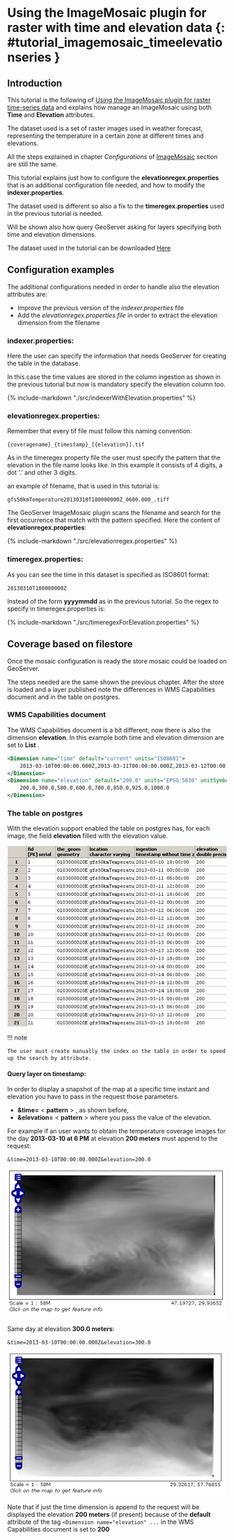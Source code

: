 # Using the ImageMosaic plugin for raster with time and elevation data {: #tutorial_imagemosaic_timeelevationseries }

## Introduction

This tutorial is the following of [Using the ImageMosaic plugin for raster time-series data](imagemosaic_timeseries.md) and explains how manage an ImageMosaic using both **Time** and **Elevation** attributes.

The dataset used is a set of raster images used in weather forecast, representing the temperature in a certain zone at different times and elevations.

All the steps explained in chapter *Configurations* of [ImageMosaic](../../data/raster/imagemosaic/index.md) section are still the same.

This tutorial explains just how to configure the **elevationregex.properties** that is an additional configuration file needed, and how to modify the **indexer.properties**.

The dataset used is different so also a fix to the **timeregex.properties** used in the previous tutorial is needed.

Will be shown also how query GeoServer asking for layers specifying both time and elevation dimensions.

The dataset used in the tutorial can be downloaded [Here](temperatureLZWdataset.zip)

## Configuration examples

The additional configurations needed in order to handle also the elevation attributes are:

-   Improve the previous version of the *indexer.properties* file
-   Add the *elevationregex.properties file* in order to extract the elevation dimension from the filename

### indexer.properties:

Here the user can specify the information that needs GeoServer for creating the table in the database.

In this case the time values are stored in the column ingestion as shown in the previous tutorial but now is mandatory specify the elevation column too.

{%
   include-markdown "./src/indexerWithElevation.properties"
%}

### elevationregex.properties:

Remember that every tif file must follow this naming convention:

    {coveragename}_{timestamp}_[{elevation}].tif

As in the timeregex property file the user must specify the pattern that the elevation in the file name looks like. In this example it consists of 4 digits, a dot '.' and other 3 digits.

an example of filename, that is used in this tutorial is:

    gfs50kmTemperature20130310T180000000Z_0600.000_.tiff

The GeoServer ImageMosaic plugin scans the filename and search for the first occurrence that match with the pattern specified. Here the content of **elevationregex.properties**:

{%
   include-markdown "./src/elevationregex.properties"
%}

### timeregex.properties:

As you can see the time in this dataset is specified as ISO8601 format:

    20130310T180000000Z

Instead of the form **yyyymmdd** as in the previous tutorial. So the regex to specify in timeregex.properties is:

{%
   include-markdown "./src/timeregexForElevation.properties"
%}

## Coverage based on filestore

Once the mosaic configuration is ready the store mosaic could be loaded on GeoServer.

The steps needed are the same shown the previous chapter. After the store is loaded and a layer published note the differences in WMS Capabilities document and in the table on postgres.

### WMS Capabilities document

The WMS Capabilities document is a bit different, now there is also the dimension **elevation**. In this example both time and elevation dimension are set to **List** .

``` xml
<Dimension name="time" default="current" units="ISO8601">
    2013-03-10T00:00:00.000Z,2013-03-11T00:00:00.000Z,2013-03-12T00:00:00.000Z,2013-03-13T00:00:00.000Z,2013-03-14T00:00:00.000Z,2013-03-15T00:00:00.000Z,2013-03-16T00:00:00.000Z,2013-03-17T00:00:00.000Z,2013-03-18T00:00:00.000Z
</Dimension>
<Dimension name="elevation" default="200.0" units="EPSG:5030" unitSymbol="m">
    200.0,300.0,500.0,600.0,700.0,850.0,925.0,1000.0
</Dimension>
```

### The table on postgres

With the elevation support enabled the table on postgres has, for each image, the field **elevation** filled with the elevation value.

![](img/elevationTable.png)

!!! note

    The user must create manually the index on the table in order to speed up the search by attribute.

#### Query layer on timestamp:

In order to display a snapshot of the map at a specific time instant and elevation you have to pass in the request those parameters.

-   **&time=** < **pattern** > , as shown before,
-   **&elevation=** < **pattern** > where you pass the value of the elevation.

For example if an user wants to obtain the temperature coverage images for the day **2013-03-10 at 6 PM** at elevation **200 meters** must append to the request:

    &time=2013-03-10T00:00:00.000Z&elevation=200.0

![](img/temperature1.png)

Same day at elevation **300.0 meters**:

    &time=2013-03-10T00:00:00.000Z&elevation=300.0

![](img/temperature2.png)

Note that if just the time dimension is append to the request will be displayed the elevation **200 meters** (if present) because of the **default** attribute of the tag `<Dimension name="elevation" ...` in the WMS Capabilities document is set to **200**
